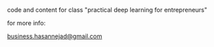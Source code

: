 code and content for class "practical deep learning for entrepreneurs"

for more info:

business.hasannejad@gmail.com